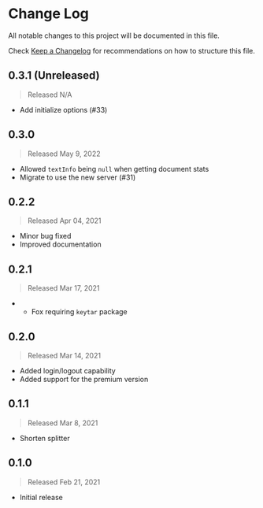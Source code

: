 # Change Log

All notable changes to this project will be documented in this file.

Check [Keep a Changelog](http://keepachangelog.com/) for recommendations on how to structure this file.

## 0.3.1 (Unreleased)
> Released N/A

* Add initialize options (#33)

## 0.3.0
> Released May 9, 2022

* Allowed `textInfo` being `null` when getting document stats
* Migrate to use the new server (#31)

## 0.2.2
> Released Apr 04, 2021

* Minor bug fixed
* Improved documentation

## 0.2.1
> Released Mar 17, 2021

* * Fox requiring `keytar` package

## 0.2.0
> Released Mar 14, 2021

* Added login/logout capability
* Added support for the premium version

## 0.1.1
> Released Mar 8, 2021

* Shorten splitter

## 0.1.0
> Released Feb 21, 2021

* Initial release
